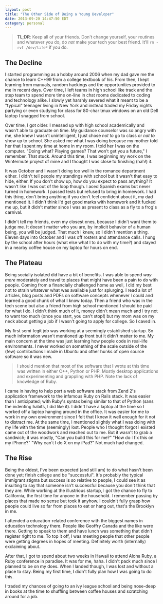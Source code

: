 ```yaml
---
layout: post
title: "The Other Side of Being a Young Developer"
date: 2013-09-20 14:47:50 EDT
category: personal
---
```


> **TL;DR**: Keep all of your friends. Don't change yourself, your routines
> and whatever you do, do *not* make your tech your best friend. It'll `rm
> -rvf /dev/life*` if you do.

## The Decline

I started programming as a hobby around 2006 when my dad gave me the chance to
learn C++99 from a college textbook of his. From then, I kept learning from
manuals, random hackings and the opportunities provided to me in recent days.
Over time, I left teams in high school like track and the step team to spend
more time on-line in chat rooms dedicated to coding and technology alike. I
slowly yet harshly severed what it meant to be a "typical" teenager living in
New York and instead traded my Friday nights partying or even studying for
class for 80-char tmux windows on an old Dell laptop I snagged from school.

Over time, I got older. I messed up with high school academically and wasn't able
to graduate on time. My guidance counselor was so angry with me, she knew I
wasn't unintelligent, I just chose *not to* go to class or *not to* show up to
school. She asked me what I was doing because my mother told her that I spent
my time at home in my room. I told her I was on the computer. "Doing what?
Playing games? That won't get you a future," I remember. That stuck. Around
this time, I was beginning my work on the Wintermute project of mine and I
thought I was close to finishing (hah!) it.

It was October and I wasn't doing too well in the romance department either. I
didn't tell people my standings with school but it wasn't that easy to hide,
either. If you don't show up, how do you expect to pass anything? It wasn't
like I was out of the loop though. I aced Spanish exams but never turned in
homework. I passed tests but refused to bring in homework. I had this thing,
don't bring anything if you don't feel confident about it, my dad mentioned
it. I didn't think I'd get good marks with homework and it fucked me up, but
it didn't matter since I was as present to class as a fly to a frog's
carnival.

I didn't tell my friends, even my closest ones, because I didn't want them to
judge me. It doesn't matter who you are, by implicit behavior of a human being,
you will be judged. That much I knew, so I didn't mention a thing. Eleven days
into October and I was off rosters and attendance calls. I hung by the school
after hours (what else what I to do with my time?) and stayed in a nearby
coffee house on my laptop for hours on end.

## The Plateau

Being socially isolated did have a bit of benefits. I was able to spend *way
more* moderately and travel to places that might have been a pain to do with
people. Coming from a financially challenged home as well, I did my best not
to strain whatever what was available just for splurging. I read a lot of
articles, blog posts and PDFs on software concepts whenever I could and
learned a good chunk of what I know today. Then a friend who was in the tech
scene but also a friend from high school mentioned I should be paid for what I
do. I didn't think much of it, money didn't mean much and I try not to want
too much (once you start, you can't stop!) but my mom was on my neck about
getting a job if I wasn't going to apply for college. So I caved in.

My first semi-legit job was working at a seemingly established startup. So
much information wasn't mentioned up front but it didn't matter to me. My main
concern at the time was just learning how people code in real-life
environments. I never worked on something of the scale outside of the (few)
contributions I made in Ubuntu and other hunks of open source software so it
was new.

> I should mention that most of the software that I wrote at this time was
> written in either C++, Python or PHP. Mostly desktop applications and
> experimenting and grappling with PHP. Note the lack of knowledge of Ruby.

I came in having to help port a web software stack from Zend 2's application
framework to the infamous Ruby on Rails stack. It was easier than I
anticipated; with Ruby's syntax being similar to that of Python (sans the
indenting habits, I did like it). I didn't have a laptop at the time so I
worked off a laptop hanging around in the office. It was easier for me to work
in my own environment since I felt that I knew it well enough for it not to
distract me. At the same time, I mentioned slightly what I was doing with my
life with the time (seemingly) lost. People who I thought forgot I existed
came out of the woodwork and reached out to me. But it wasn't to grab a
sandwich; it was mostly, "Can you build this for me?" "How do I fix this on my
iPhone?" "Why can't I do X on my iPad?" Not much had changed.

## The Rise

Being the oldest, I've been expected (and still am) to do what hasn't been
done yet; finish college and be "successful". It's probably the typical
immigrant stigma but success is so relative to people, I could see it as
insulting to say that someone isn't successful because you don't think that
they are. While working at the illustrious startup, I got the chance to fly to
California, the first time for anyone in the household. I remember passing by
places that made no sense but took it anyhow. I couldn't fully grasp how
people could live so far from places to eat or hang out, that's the Brooklyn
in me.

I attended a education-related conference with the biggest names in education
technology there. People like Geoffry Canada and the like were there. Getting
to speak to them and have lunch was something that didn't register right to
me. To top it off, I was meeting people that other people were getting degrees
in hopes of meeting. Definitely worth (internally) exclaiming about.

After that, I got to spend about two weeks in Hawaii to attend Aloha Ruby, a
Ruby conference in paradise. It was for me, haha. I didn't pack much since I
planned to be on my does. When I landed though, I was lost and without a place
to stay. Being my first time, I didn't fully plan how I was going to do this.

I traded my chances of going to an ivy league school and being nose-deep in
books at the time to shuffling between coffee houses and scratching around for
a job. 
